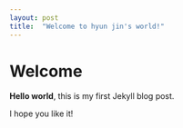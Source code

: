 ```yaml
---
layout: post
title:  "Welcome to hyun jin's world!"
---
```


# Welcome

**Hello world**, this is my first Jekyll blog post.

I hope you like it!

